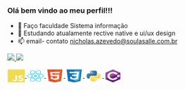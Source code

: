 ### Olá bem vindo ao meu perfil!!!

- 🔭 Faço faculdade Sistema informação
- 🌱 Estudando atualamente rective native e ui/ux design
- 📫 email- contato nicholas.azevedo@soulasalle.com.br


 <div>
  <a href="https://github.com/nicholasmonteiro">
  <img height="180em" src="https://github-readme-stats.vercel.app/api?username=nicholasmonteiro&show_icons=true&theme=dark&include_all_commits=true&count_private=true"/>
  <img height="180em" src="https://github-readme-stats.vercel.app/api/top-langs/?username=nicholasmonteiro&layout=compact&langs_count=7&theme=dark"/>
</div>
<div style="display: inline_block"><br>
  <img align="center" alt="Rafa-Js" height="30" width="40" src="https://raw.githubusercontent.com/devicons/devicon/master/icons/javascript/javascript-plain.svg">
                                                                                                 

  <img align="center" alt="Nick-React" height="30" width="40" src="https://raw.githubusercontent.com/devicons/devicon/master/icons/react/react-original.svg">
  <img align="center" alt="Nick-HTML" height="30" width="40" src="https://raw.githubusercontent.com/devicons/devicon/master/icons/html5/html5-original.svg">
  <img align="center" alt="Nick-CSS" height="30" width="40" src="https://raw.githubusercontent.com/devicons/devicon/master/icons/css3/css3-original.svg">
  <img align="center" alt="Nick-Python" height="30" width="40" src="https://raw.githubusercontent.com/devicons/devicon/master/icons/python/python-original.svg">
  <img align="center" alt="Nick-Csharp" height="30" width="40" src="https://raw.githubusercontent.com/devicons/devicon/master/icons/csharp/csharp-original.svg">

</div>

